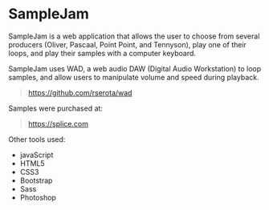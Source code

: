 # SampleJam

SampleJam is a web application that allows the user to choose from
several producers (Oliver, Pascaal, Point Point, and Tennyson), play
one of their loops, and play their samples with a computer keyboard.

SampleJam uses WAD, a web audio DAW (Digital Audio Workstation) to loop
samples, and allow users to manipulate volume and speed during playback.

  > https://github.com/rserota/wad

Samples were purchased at:

  > https://splice.com

Other tools used:

*   javaScript
*   HTML5
*   CSS3
*   Bootstrap
*   Sass
*   Photoshop
